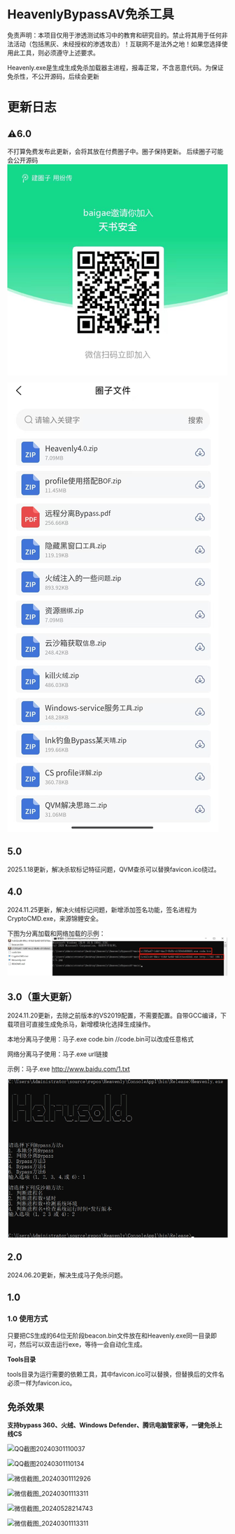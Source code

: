 # HeavenlyBypassAV免杀工具

免责声明：本项目仅用于渗透测试练习中的教育和研究目的。禁止将其用于任何非法活动（包括黑灰、未经授权的渗透攻击）！互联网不是法外之地！如果您选择使用此工具，则必须遵守上述要求。

Heavenly.exe是生成生成免杀加载器主进程，报毒正常，不含恶意代码。为保证免杀性，不公开源码，后续会更新

# 更新日志

## ⚠️6.0 
不打算免费发布此更新，会将其放在付费圈子中。圈子保持更新。
后续圈子可能会公开源码
![QQ截图20240301110037](新建文件夹/fc.jpg)

![QQ截图20240301110037](新建文件夹/cfq.jpg)
## 5.0
2025.1.18更新，解决杀软标记特征问题，QVM查杀可以替换favicon.ico绕过。

## 4.0
2024.11.25更新，解决火绒标记问题，新增添加签名功能，签名进程为CryptoCMD.exe，来源锦鲤安全。

下图为分离加载和网络加载的示例：
![QQ截图20240301110037](新建文件夹/11111.png)

## 3.0（重大更新）
2024.11.20更新，去除之前版本的VS2019配置，不需要配置。自带GCC编译，下载项目可直接生成免杀马，新增模块化选择生成操作。

本地分离马子使用：马子.exe code.bin  //code.bin可以改成任意格式

网络分离马子使用：马子.exe url链接 

示例：马子.exe http://www.baidu.com/1.txt

![QQ截图20240531145849](新建文件夹/20241120150642.png)

## 2.0
2024.06.20更新，解决生成马子免杀问题。

## 1.0

### 1.0 使用方式

只要把CS生成的64位无阶段beacon.bin文件放在和Heavenly.exe同一目录即可，然后可以双击运行exe，等待一会自动化生成。

**Tools目录**

tools目录为运行需要的依赖工具，其中favicon.ico可以替换，但替换后的文件名必须一样为favicon.ico。

## 免杀效果

**支持bypass 360、火绒、Windows Defender、腾讯电脑管家等，一键免杀上线CS**

![QQ截图20240301110037](新建文件夹/3.png)

![QQ截图20240301110134](新建文件夹/QQ截图20240301110134.png)

![微信截图_20240301112926](新建文件夹/微信截图_20240301112926.png)

![微信截图_20240301113311](新建文件夹/微信截图_20240301113311.png)

![微信截图_20240528214743](新建文件夹/微信截图_20240528214743.png)

![微信截图_20240301113311](新建文件夹/微信截图_20240301115227.png)

